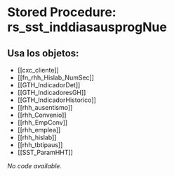 # Stored Procedure: rs_sst_inddiasausprogNue

## Usa los objetos:
- [[cxc_cliente]]
- [[fn_rhh_Hislab_NumSec]]
- [[GTH_IndicadorDet]]
- [[GTH_IndicadoresGH]]
- [[GTH_IndicadorHistorico]]
- [[rhh_ausentismo]]
- [[rhh_Convenio]]
- [[rhh_EmpConv]]
- [[rhh_emplea]]
- [[rhh_hislab]]
- [[rhh_tbtipaus]]
- [[SST_ParamHHT]]

*No code available.*
